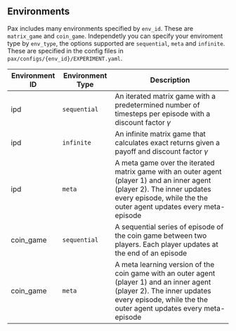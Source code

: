 ## Environments 

Pax includes many environments specified by `env_id`. These are `matrix_game` and `coin_game`. Independetly you can specify your enviroment type by `env_type`, the options supported are `sequential`, `meta` and `infinite`. These are specified in the config files in `pax/configs/{env_id}/EXPERIMENT.yaml`. 

| Environment ID | Environment Type | Description |
| ----------- | ----------- | ----------- |
|ipd| `sequential`      | An iterated matrix game with a predetermined number of timesteps per episode with a discount factor $\gamma$         |
|ipd | `infinite`    | An infinite matrix game that calculates exact returns given a payoff and discount factor $\gamma$       |
|ipd | `meta`    | A meta game over the iterated matrix game with an outer agent (player 1) and an inner agent (player 2). The inner updates every episode, while the the outer agent updates every meta-episode |
|coin_game | `sequential`    | A sequential series of episode of the coin game between two players. Each player updates at the end of an episode|
|coin_game | `meta`    | A meta learning version of the coin game with an outer agent (player 1) and an inner agent (player 2). The inner updates every episode, while the the outer agent updates every meta-episode|
